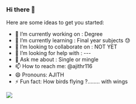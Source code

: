 ### Hi there 👋

<!--
**ajithr116/ajithr116** is a ✨ _special_ ✨ repository because its `README.md` (this file) appears on your GitHub profile.
-->
Here are some ideas to get you started:

- 🔭 I’m currently working on : Degree
- 🌱 I’m currently learning : Final year subjects 😓
- 👯 I’m looking to collaborate on : NOT YET
- 🤔 I’m looking for help with : ---
- 💬 Ask me about : Single or mingle
- 📫 How to reach me: @ajithr116
- 😄 Pronouns: AJITH
- ⚡ Fun fact: How birds flying ?........ with wings

<!--# 💫 About Me:
Iam learning new skills all day


# 💻 Tech Stack:
![C](https://img.shields.io/badge/c-%2300599C.svg?style=for-the-badge&logo=c&logoColor=white) ![C++](https://img.shields.io/badge/c++-%2300599C.svg?style=for-the-badge&logo=c%2B%2B&logoColor=white) ![CSS3](https://img.shields.io/badge/css3-%231572B6.svg?style=for-the-badge&logo=css3&logoColor=white) ![PHP](https://img.shields.io/badge/php-%23777BB4.svg?style=for-the-badge&logo=php&logoColor=white) ![Python](https://img.shields.io/badge/python-3670A0?style=for-the-badge&logo=python&logoColor=ffdd54) ![HTML5](https://img.shields.io/badge/html5-%23E34F26.svg?style=for-the-badge&logo=html5&logoColor=white)
# 📊 GitHub Stats:
![](https://github-readme-stats.vercel.app/api?username=ajithr116&theme=swift&hide_border=false&include_all_commits=false&count_private=false)<br/>
![](https://github-readme-streak-stats.herokuapp.com/?user=ajithr116&theme=swift&hide_border=false)<br/>
![](https://github-readme-stats.vercel.app/api/top-langs/?username=ajithr116&theme=swift&hide_border=false&include_all_commits=false&count_private=false&layout=compact)

-->
[![](https://visitcount.itsvg.in/api?id=ajithr116&icon=0&color=0)](https://visitcount.itsvg.in)


